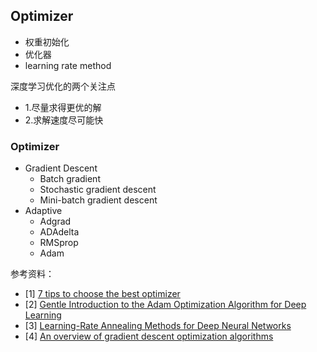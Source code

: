 ## Optimizer

- 权重初始化
- 优化器
- learning rate method 


深度学习优化的两个关注点
- 1.尽量求得更优的解
- 2.求解速度尽可能快



### Optimizer

- Gradient Descent
  - Batch gradient
  - Stochastic gradient descent
  - Mini-batch gradient descent
- Adaptive
  - Adgrad
  - ADAdelta
  - RMSprop
  - Adam



参考资料：
- [1] [7 tips to choose the best optimizer](https://towardsdatascience.com/7-tips-to-choose-the-best-optimizer-47bb9c1219e)
- [2] [Gentle Introduction to the Adam Optimization Algorithm for Deep Learning](https://machinelearningmastery.com/adam-optimization-algorithm-for-deep-learning/)
- [3] [Learning-Rate Annealing Methods for Deep Neural Networks](https://www.mdpi.com/2079-9292/10/16/2029/htm)
- [4] [An overview of gradient descent optimization algorithms](https://ruder.io/optimizing-gradient-descent/index.html)



<br>


